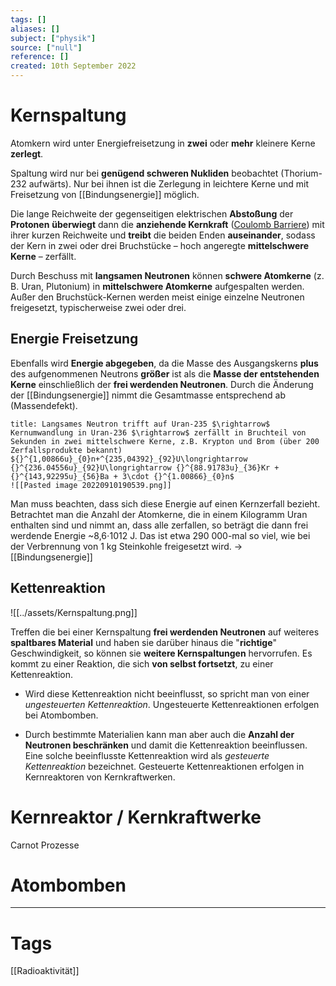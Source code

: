 ```yaml
---
tags: []
aliases: []
subject: ["physik"]
source: ["null"]
reference: []
created: 10th September 2022
---
```


# Kernspaltung
Atomkern wird unter Energiefreisetzung in **zwei** oder **mehr** kleinere Kerne **zerlegt**.

Spaltung wird nur bei **genügend schweren Nukliden** beobachtet (Thorium-232 aufwärts).
Nur bei ihnen ist die Zerlegung in leichtere Kerne und mit Freisetzung von [[Bindungsenergie]] möglich.

Die lange Reichweite der gegenseitigen elektrischen **Abstoßung** der **Protonen** **überwiegt** dann die **anziehende Kernkraft** ([Coulomb Barriere](https://de.wikipedia.org/wiki/Coulombwall)) mit ihrer kurzen Reichweite und **treibt** die beiden Enden **auseinander**, sodass der Kern in zwei oder drei Bruchstücke – hoch angeregte **mittelschwere Kerne** – zerfällt.

Durch Beschuss mit **langsamen Neutronen** können **schwere Atomkerne** (z. B. Uran, Plutonium) in **mittelschwere Atomkerne** aufgespalten werden.
Außer den Bruchstück-Kernen werden meist einige einzelne Neutronen freigesetzt, typischerweise zwei oder drei.

## Energie Freisetzung
Ebenfalls wird **Energie abgegeben**, da die Masse des Ausgangskerns **plus** des aufgenommenen Neutrons **größer** ist als die **Masse der entstehenden Kerne** einschließlich der **frei werdenden Neutronen**.
Durch die Änderung der [[Bindungsenergie]] nimmt die Gesamtmasse entsprechend ab (Massendefekt).

```ad-example
title: Langsames Neutron trifft auf Uran-235 $\rightarrow$ Kernumwandlung in Uran-236 $\rightarrow$ zerfällt in Bruchteil von Sekunden in zwei mittelschwere Kerne, z.B. Krypton und Brom (über 200 Zerfallsprodukte bekannt)
${}^{1,00866u}_{0}n+^{235,04392}_{92}U\longrightarrow {}^{236.04556u}_{92}U\longrightarrow {}^{88.91783u}_{36}Kr + {}^{143,92295u}_{56}Ba + 3\cdot {}^{1.00866}_{0}n$
![[Pasted image 20220910190539.png]]
```

Man muss beachten, dass sich diese Energie auf einen Kernzerfall bezieht. Betrachtet man die Anzahl der Atomkerne, die in einem Kilogramm Uran enthalten sind und nimmt an, dass alle zerfallen, so beträgt die dann frei werdende Energie ~8,6⋅1012 J. Das ist etwa 290 000-mal so viel, wie bei der Verbrennung von 1 kg Steinkohle freigesetzt wird. $\rightarrow$ [[Bindungsenergie]]
## Kettenreaktion
![[../assets/Kernspaltung.png]]

Treffen die bei einer Kernspaltung **frei werdenden Neutronen** auf weiteres **spaltbares Material** und haben sie darüber hinaus die "**richtige**" Geschwindigkeit, so können sie **weitere Kernspaltungen** hervorrufen.
Es kommt zu einer Reaktion, die sich **von selbst fortsetzt**, zu einer Kettenreaktion.

- Wird diese Kettenreaktion nicht beeinflusst, so spricht man von einer _ungesteuerten Kettenreaktion_.
Ungesteuerte Kettenreaktionen erfolgen bei Atombomben.

- Durch bestimmte Materialien kann man aber auch die **Anzahl der Neutronen beschränken** und damit die Kettenreaktion beeinflussen.
Eine solche beeinflusste Kettenreaktion wird als _gesteuerte Kettenreaktion_ bezeichnet.
Gesteuerte Kettenreaktionen erfolgen in Kernreaktoren von Kernkraftwerken.

# Kernreaktor / Kernkraftwerke
Carnot Prozesse
# Atombomben

---
# Tags
[[Radioaktivität]]